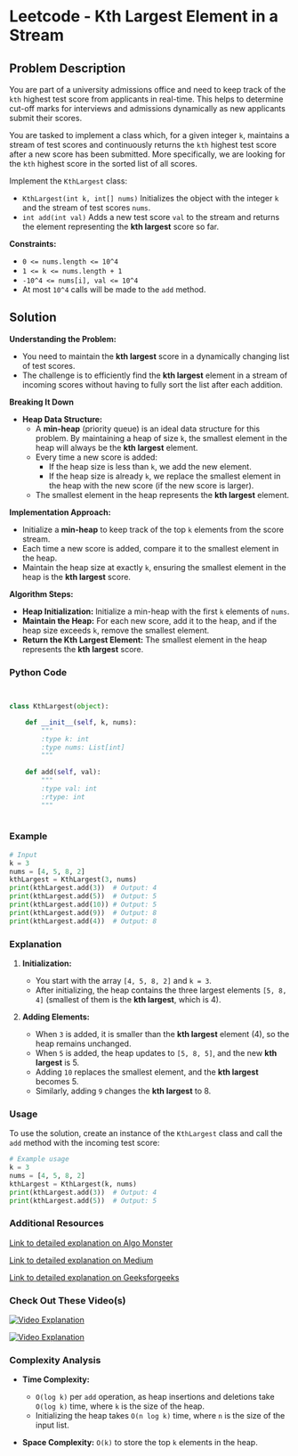 # Leetcode - Kth Largest Element in a Stream

## Problem Description

You are part of a university admissions office and need to keep track of the `kth` highest test score from applicants in real-time. This helps to determine cut-off marks for interviews and admissions dynamically as new applicants submit their scores.

You are tasked to implement a class which, for a given integer `k`, maintains a stream of test scores and continuously returns the `kth` highest test score after a new score has been submitted. More specifically, we are looking for the `kth` highest score in the sorted list of all scores.

Implement the `KthLargest` class:
- `KthLargest(int k, int[] nums)` Initializes the object with the integer `k` and the stream of test scores `nums`.
- `int add(int val)` Adds a new test score `val` to the stream and returns the element representing the **kth largest** score so far.

**Constraints:**
- `0 <= nums.length <= 10^4`
- `1 <= k <= nums.length + 1`
- `-10^4 <= nums[i], val <= 10^4`
- At most `10^4` calls will be made to the `add` method.

## Solution

**Understanding the Problem:**
   - You need to maintain the **kth largest** score in a dynamically changing list of test scores.
   - The challenge is to efficiently find the **kth largest** element in a stream of incoming scores without having to fully sort the list after each addition.

**Breaking It Down**
   - **Heap Data Structure:**
     - A **min-heap** (priority queue) is an ideal data structure for this problem. By maintaining a heap of size `k`, the smallest element in the heap will always be the **kth largest** element.
     - Every time a new score is added:
       - If the heap size is less than `k`, we add the new element.
       - If the heap size is already `k`, we replace the smallest element in the heap with the new score (if the new score is larger).
     - The smallest element in the heap represents the **kth largest** element.
     
**Implementation Approach:**
   - Initialize a **min-heap** to keep track of the top `k` elements from the score stream.
   - Each time a new score is added, compare it to the smallest element in the heap.
   - Maintain the heap size at exactly `k`, ensuring the smallest element in the heap is the **kth largest** score.

**Algorithm Steps:**
   - **Heap Initialization:** Initialize a min-heap with the first `k` elements of `nums`.
   - **Maintain the Heap:** For each new score, add it to the heap, and if the heap size exceeds `k`, remove the smallest element.
   - **Return the Kth Largest Element:** The smallest element in the heap represents the **kth largest** score.

### Python Code

```python


class KthLargest(object):

    def __init__(self, k, nums):
        """
        :type k: int
        :type nums: List[int]
        """
        
    def add(self, val):
        """
        :type val: int
        :rtype: int
        """
        
```

### Example

```python
# Input
k = 3
nums = [4, 5, 8, 2]
kthLargest = KthLargest(3, nums)
print(kthLargest.add(3))  # Output: 4
print(kthLargest.add(5))  # Output: 5
print(kthLargest.add(10)) # Output: 5
print(kthLargest.add(9))  # Output: 8
print(kthLargest.add(4))  # Output: 8
```

### Explanation

1. **Initialization:**
   - You start with the array `[4, 5, 8, 2]` and `k = 3`.
   - After initializing, the heap contains the three largest elements `[5, 8, 4]` (smallest of them is the **kth largest**, which is 4).
   
2. **Adding Elements:**
   - When `3` is added, it is smaller than the **kth largest** element (4), so the heap remains unchanged.
   - When `5` is added, the heap updates to `[5, 8, 5]`, and the new **kth largest** is 5.
   - Adding `10` replaces the smallest element, and the **kth largest** becomes 5.
   - Similarly, adding `9` changes the **kth largest** to 8.

### Usage

To use the solution, create an instance of the `KthLargest` class and call the `add` method with the incoming test score:

```python
# Example usage
k = 3
nums = [4, 5, 8, 2]
kthLargest = KthLargest(k, nums)
print(kthLargest.add(3))  # Output: 4
print(kthLargest.add(5))  # Output: 5
```

### Additional Resources

[Link to detailed explanation on Algo Monster](https://algo.monster/liteproblems/703)

[Link to detailed explanation on Medium](https://lenchen.medium.com/leetcode-703-kth-largest-element-in-a-stream-194ceb1572)

[Link to detailed explanation on Geeksforgeeks](https://www.geeksforgeeks.org/kth-largest-element-in-a-stream/)


### Check Out These Video(s)

[![Video Explanation](https://img.youtube.com/vi/0tFmP1Eiilg/mqdefault.jpg)](https://youtu.be/0tFmP1Eiilg)

[![Video Explanation](https://img.youtube.com/vi/hOjcdrqMoQ8/mqdefault.jpg)](https://youtu.be/hOjcdrqMoQ8)


### Complexity Analysis

- **Time Complexity:**
  - `O(log k)` per `add` operation, as heap insertions and deletions take `O(log k)` time, where `k` is the size of the heap.
  - Initializing the heap takes `O(n log k)` time, where `n` is the size of the input list.

- **Space Complexity:** `O(k)` to store the top `k` elements in the heap.